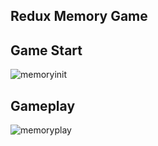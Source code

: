 ## Redux Memory Game


Game Start
---
![memoryinit](https://user-images.githubusercontent.com/69170957/232591798-bc7dbf8b-a546-41a0-80cf-837378f83107.jpg)


Gameplay
---

![memoryplay](https://user-images.githubusercontent.com/69170957/232591802-e3371f53-1c6f-4339-b3e5-0369e82c4109.jpg)
